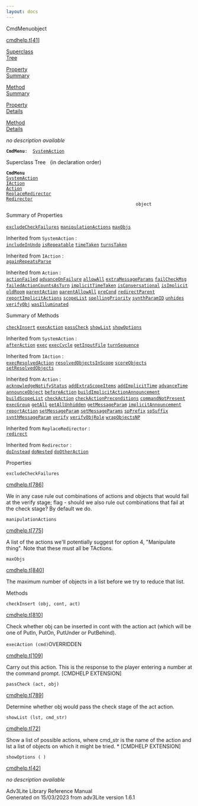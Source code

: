 ```yaml
---
layout: docs
---
```

<span class="title">CmdMenu</span><span class="type">object</span>

[cmdhelp.t](../file/cmdhelp.t.html)\[[41](../source/cmdhelp.t.html#41)\]

[Superclass  
Tree](#_SuperClassTree_)

[Property  
Summary](#_PropSummary_)

[Method  
Summary](#_MethodSummary_)

[Property  
Details](#_Properties_)

[Method  
Details](#_Methods_)



*no description available*

**`CmdMenu`**` :   `[`SystemAction`](../object/SystemAction.html)



<span id="_SuperClassTree_"></span>



<span class="hdln">Superclass Tree</span>   (in declaration order)



**`CmdMenu`**  
[`SystemAction`](../object/SystemAction.html)  
[`IAction`](../object/IAction.html)  
[`Action`](../object/Action.html)  
[`ReplaceRedirector`](../object/ReplaceRedirector.html)  
[`Redirector`](../object/Redirector.html)  
`                                                 object`  
<span id="_PropSummary_"></span>



<span class="hdln">Summary of Properties</span>  



[`excludeCheckFailures`](#excludeCheckFailures) [`manipulationActions`](#manipulationActions) [`maxObjs`](#maxObjs)

Inherited from `SystemAction` :  
[`includeInUndo`](../object/SystemAction.html#includeInUndo) [`isRepeatable`](../object/SystemAction.html#isRepeatable) [`timeTaken`](../object/SystemAction.html#timeTaken) [`turnsTaken`](../object/SystemAction.html#turnsTaken)

Inherited from `IAction` :  
[`againRepeatsParse`](../object/IAction.html#againRepeatsParse)

Inherited from `Action` :  
[`actionFailed`](../object/Action.html#actionFailed) [`advanceOnFailure`](../object/Action.html#advanceOnFailure) [`allowAll`](../object/Action.html#allowAll) [`extraMessageParams`](../object/Action.html#extraMessageParams) [`failCheckMsg`](../object/Action.html#failCheckMsg) [`failedActionCountsAsTurn`](../object/Action.html#failedActionCountsAsTurn) [`implicitTimeTaken`](../object/Action.html#implicitTimeTaken) [`isConversational`](../object/Action.html#isConversational) [`isImplicit`](../object/Action.html#isImplicit) [`oldRoom`](../object/Action.html#oldRoom) [`parentAction`](../object/Action.html#parentAction) [`parentAllowAll`](../object/Action.html#parentAllowAll) [`preCond`](../object/Action.html#preCond) [`redirectParent`](../object/Action.html#redirectParent) [`reportImplicitActions`](../object/Action.html#reportImplicitActions) [`scopeList`](../object/Action.html#scopeList) [`spellingPriority`](../object/Action.html#spellingPriority) [`synthParamID`](../object/Action.html#synthParamID) [`unhides`](../object/Action.html#unhides) [`verifyObj`](../object/Action.html#verifyObj) [`wasIlluminated`](../object/Action.html#wasIlluminated)





<span id="_MethodSummary_"></span>



<span class="hdln">Summary of Methods</span>  



[`checkInsert`](#checkInsert) [`execAction`](#execAction) [`passCheck`](#passCheck) [`showList`](#showList) [`showOptions`](#showOptions)

Inherited from `SystemAction` :  
[`afterAction`](../object/SystemAction.html#afterAction) [`exec`](../object/SystemAction.html#exec) [`execCycle`](../object/SystemAction.html#execCycle) [`getInputFile`](../object/SystemAction.html#getInputFile) [`turnSequence`](../object/SystemAction.html#turnSequence)

Inherited from `IAction` :  
[`execResolvedAction`](../object/IAction.html#execResolvedAction) [`resolvedObjectsInScope`](../object/IAction.html#resolvedObjectsInScope) [`scoreObjects`](../object/IAction.html#scoreObjects) [`setResolvedObjects`](../object/IAction.html#setResolvedObjects)

Inherited from `Action` :  
[`acknowledgeNotifyStatus`](../object/Action.html#acknowledgeNotifyStatus) [`addExtraScopeItems`](../object/Action.html#addExtraScopeItems) [`addImplicitTime`](../object/Action.html#addImplicitTime) [`advanceTime`](../object/Action.html#advanceTime) [`announceObject`](../object/Action.html#announceObject) [`beforeAction`](../object/Action.html#beforeAction) [`buildImplicitActionAnnouncement`](../object/Action.html#buildImplicitActionAnnouncement) [`buildScopeList`](../object/Action.html#buildScopeList) [`checkAction`](../object/Action.html#checkAction) [`checkActionPreconditions`](../object/Action.html#checkActionPreconditions) [`commandNotPresent`](../object/Action.html#commandNotPresent) [`execGroup`](../object/Action.html#execGroup) [`getAll`](../object/Action.html#getAll) [`getAllUnhidden`](../object/Action.html#getAllUnhidden) [`getMessageParam`](../object/Action.html#getMessageParam) [`implicitAnnouncement`](../object/Action.html#implicitAnnouncement) [`reportAction`](../object/Action.html#reportAction) [`setMessageParam`](../object/Action.html#setMessageParam) [`setMessageParams`](../object/Action.html#setMessageParams) [`spPrefix`](../object/Action.html#spPrefix) [`spSuffix`](../object/Action.html#spSuffix) [`synthMessageParam`](../object/Action.html#synthMessageParam) [`verify`](../object/Action.html#verify) [`verifyObjRole`](../object/Action.html#verifyObjRole) [`wrapObjectsNP`](../object/Action.html#wrapObjectsNP)

Inherited from `ReplaceRedirector` :  
[`redirect`](../object/ReplaceRedirector.html#redirect)

Inherited from `Redirector` :  
[`doInstead`](../object/Redirector.html#doInstead) [`doNested`](../object/Redirector.html#doNested) [`doOtherAction`](../object/Redirector.html#doOtherAction)

<span id="_Properties_"></span>



<span class="hdln">Properties</span>  



<span id="excludeCheckFailures"></span>

`excludeCheckFailures`

[cmdhelp.t](../file/cmdhelp.t.html)\[[786](../source/cmdhelp.t.html#786)\]



We in any case rule out combinations of actions and objects that would
fail at the verify stage; flag - should we also rule out combinations
that fail at the check stage? By default we do.



<span id="manipulationActions"></span>

`manipulationActions`

[cmdhelp.t](../file/cmdhelp.t.html)\[[775](../source/cmdhelp.t.html#775)\]



A list of the actions we'll potentially suggest for option 4,
"Manipulate thing". Note that these must all be TActions.



<span id="maxObjs"></span>

`maxObjs`

[cmdhelp.t](../file/cmdhelp.t.html)\[[840](../source/cmdhelp.t.html#840)\]



The maximum number of objects in a list before we try to reduce that
list.



<span id="_Methods_"></span>



<span class="hdln">Methods</span>  



<span id="checkInsert"></span>

`checkInsert (obj, cont, act)`

[cmdhelp.t](../file/cmdhelp.t.html)\[[810](../source/cmdhelp.t.html#810)\]



Check whether obj can be inserted in cont with the action act (which
will be one of PutIn, PutOn, PutUnder or PutBehind).



<span id="execAction"></span>

`execAction (cmd)`<span class="rem">OVERRIDDEN</span>

[cmdhelp.t](../file/cmdhelp.t.html)\[[109](../source/cmdhelp.t.html#109)\]



Carry out this action. This is the response to the player entering a
number at the command prompt. \[CMDHELP EXTENSION\]



<span id="passCheck"></span>

`passCheck (act, obj)`

[cmdhelp.t](../file/cmdhelp.t.html)\[[789](../source/cmdhelp.t.html#789)\]



Determine whether obj would pass the check stage of the act action.



<span id="showList"></span>

`showList (lst, cmd_str)`

[cmdhelp.t](../file/cmdhelp.t.html)\[[72](../source/cmdhelp.t.html#72)\]



Show a list of possible actions, where cmd_str is the name of the action
and lst a list of objects on which it might be tried. \* \[CMDHELP
EXTENSION\]



<span id="showOptions"></span>

`showOptions ( )`

[cmdhelp.t](../file/cmdhelp.t.html)\[[42](../source/cmdhelp.t.html#42)\]



*no description available*





Adv3Lite Library Reference Manual  
Generated on 15/03/2023 from adv3Lite version 1.6.1


